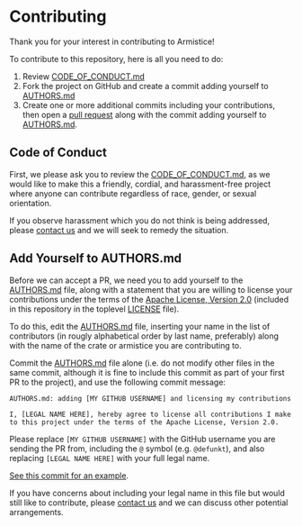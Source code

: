 # Contributing

Thank you for your interest in contributing to Armistice!

To contribute to this repository, here is all you need to do:

1. Review [CODE_OF_CONDUCT.md]
2. Fork the project on GitHub and create a commit adding yourself to [AUTHORS.md]
3. Create one or more additional commits including your contributions, then open
   a [pull request] along with the commit adding yourself to [AUTHORS.md].

## Code of Conduct

First, we please ask you to review the [CODE_OF_CONDUCT.md], as we would
like to make this a friendly, cordial, and harassment-free project where
anyone can contribute regardless of race, gender, or sexual orientation.

If you observe harassment which you do not think is being addressed, please
[contact us] and we will seek to remedy the situation.

## Add Yourself to AUTHORS.md

Before we can accept a PR, we need you to add yourself to the [AUTHORS.md] file,
along with a statement that you are willing to license your contributions under
the terms of the [Apache License, Version 2.0] (included in this repository in
the toplevel [LICENSE] file).

To do this, edit the [AUTHORS.md] file, inserting your name in the list of
contributors (in rougly alphabetical order by last name, preferably) along with
the name of the crate or armistice you are contributing to.

Commit the [AUTHORS.md] file alone (i.e. do not modify other files in the same
commit, although it is fine to include this commit as part of your first PR to
the project), and use the following commit message:

```
AUTHORS.md: adding [MY GITHUB USERNAME] and licensing my contributions

I, [LEGAL NAME HERE], hereby agree to license all contributions I make
to this project under the terms of the Apache License, Version 2.0.
```

Please replace `[MY GITHUB USERNAME]` with the GitHub username you are sending
the PR from, including the `@` symbol (e.g. `@defunkt`), and also replacing
`[LEGAL NAME HERE]` with your full legal name.

[See this commit for an example](https://github.com/iqlusioninc/armistice/pull/2/commits/2055e1d2).

If you have concerns about including your legal name in this file but would
still like to contribute, please [contact us] and we can discuss other potential
arrangements.

[CODE_OF_CONDUCT.md]: https://github.com/iqlusioninc/armistice/blob/develop/CODE_OF_CONDUCT.md
[AUTHORS.md]: https://github.com/iqlusioninc/armistice/blob/develop/AUTHORS.md
[pull request]: https://help.github.com/articles/about-pull-requests/
[contact us]: mailto:oss@iqlusion.io
[Apache License, Version 2.0]: https://www.apache.org/licenses/LICENSE-2.0
[LICENSE]: https://github.com/iqlusioninc/armistice/blob/develop/LICENSE
